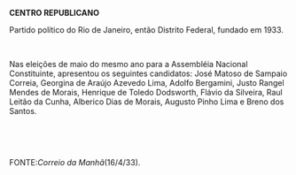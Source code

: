 **CENTRO REPUBLICANO**

Partido político do Rio de Janeiro, então Distrito Federal, fundado em
1933.

 

Nas eleições de maio do mesmo ano para a Assembléia Nacional
Constituinte, apresentou os seguintes candidatos: José Matoso de Sampaio
Correia, Georgina de Araújo Azevedo Lima, Adolfo Bergamini, Justo Rangel
Mendes de Morais, Henrique de Toledo Dodsworth, Flávio da Silveira, Raul
Leitão da Cunha, Alberico Dias de Morais, Augusto Pinho Lima e Breno dos
Santos.

 

 

FONTE:*Correio da Manhã*(16/4/33).

 
